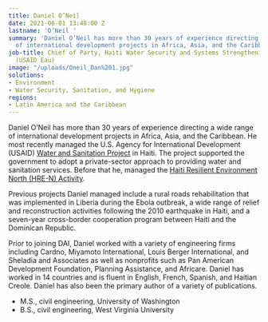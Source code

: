 ```yaml
---
title: Daniel O’Neil
date: 2021-06-01 13:48:00 Z
lastname: 'O’Neil '
summary: 'Daniel O’Neil has more than 30 years of experience directing a wide range
  of international development projects in Africa, Asia, and the Caribbean. '
job-title: Chief of Party, Haiti Water Security and Systems Strengthening Activity
  (USAID Eau)
image: "/uploads/Oneil_Dan%201.jpg"
solutions:
- Environment
- Water Security, Sanitation, and Hygiene
regions:
- Latin America and the Caribbean
---
```


Daniel O’Neil has more than 30 years of experience directing a wide range of international development projects in Africa, Asia, and the Caribbean. He most recently managed the U.S. Agency for International Development (USAID) [Water and Sanitation Project](https://www.dai.com/our-work/projects/haiti-usaid-water-and-sanitation-watsan) in Haiti. The project supported the government to adopt a private-sector approach to providing water and sanitation services. Before that he, managed the [Haiti Resilient Environment North (HRE-N) Activity](https://www.dai.com/our-work/projects/haiti-resilient-environment-north). 

Previous projects Daniel managed include a rural roads rehabilitation that was implemented in Liberia during the Ebola outbreak, a wide range of relief and reconstruction activities following the 2010 earthquake in Haiti, and a seven-year cross-border cooperation program between Haiti and the Dominican Republic.

Prior to joining DAI, Daniel worked with a variety of engineering firms including Cardno, Miyamoto International, Louis Berger International, and Sheladia and Associates as well as nonprofits such as Pan American Development Foundation, Planning Assistance, and Africare. Daniel has worked in 14 countries and is fluent in English, French, Spanish, and Haitian Creole. Daniel has also been the primary author of a variety of publications.

* M.S., civil engineering, University of Washington
* B.S., civil engineering, West Virginia University